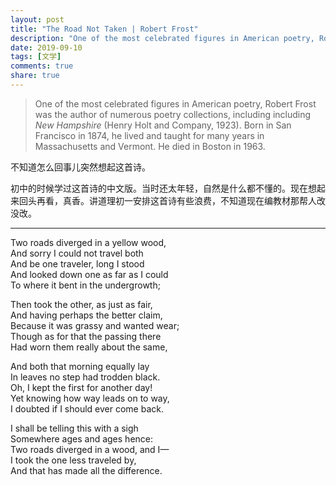 ```yaml
---
layout: post
title: "The Road Not Taken | Robert Frost"
description: "One of the most celebrated figures in American poetry, Robert Frost was the author of numerous poetry collections, including including <em>New Hampshire</em> (Henry Holt and Company, 1923). Born in San Francisco in 1874, he lived and taught for many years in Massachusetts and Vermont. He died in Boston in 1963."
date: 2019-09-10
tags: [文学]
comments: true
share: true
---
```


> One of the most celebrated figures in American poetry, Robert Frost was the author of numerous poetry collections, including including <em>New Hampshire</em> (Henry Holt and Company, 1923). Born in San Francisco in 1874, he lived and taught for many years in Massachusetts and Vermont. He died in Boston in 1963.

不知道怎么回事儿突然想起这首诗。

初中的时候学过这首诗的中文版。当时还太年轻，自然是什么都不懂的。现在想起来回头再看，真香。讲道理初一安排这首诗有些浪费，不知道现在编教材那帮人改没改。

---

Two roads diverged in a yellow wood,<br/>
And sorry I could not travel both<br/>
And be one traveler, long I stood<br/>
And looked down one as far as I could<br/>
To where it bent in the undergrowth;

Then took the other, as just as fair,<br/>
And having perhaps the better claim,<br/>
Because it was grassy and wanted wear;<br/>
Though as for that the passing there<br/>
Had worn them really about the same,

And both that morning equally lay<br/>
In leaves no step had trodden black.<br/>
Oh, I kept the first for another day!<br/>
Yet knowing how way leads on to way,<br/>
I doubted if I should ever come back.

I shall be telling this with a sigh<br/>
Somewhere ages and ages hence:<br/>
Two roads diverged in a wood, and I—<br/>
I took the one less traveled by,<br/>
And that has made all the difference.